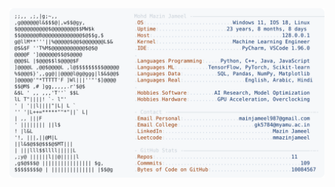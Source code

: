 <picture>
  <source srcset="https://raw.githubusercontent.com/mmazinjameel/mmazinjameel/main/dark_mode.svg?v=1752394389" media="(prefers-color-scheme: dark)">
  <img src="https://raw.githubusercontent.com/mmazinjameel/mmazinjameel/main/light_mode.svg?v=1752394389">
</picture>
